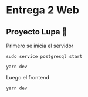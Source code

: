 # Entrega 2 Web

## Proyecto Lupa :mag_right:

Primero se inicia el servidor

    sudo service postgresql start
    
    yarn dev

Luego el frontend 

    yarn dev


